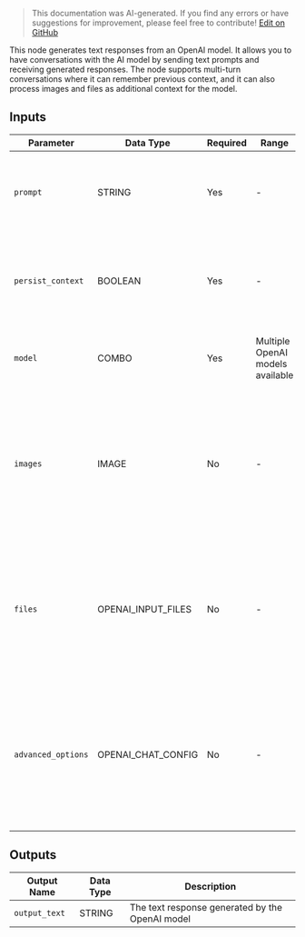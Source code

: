> This documentation was AI-generated. If you find any errors or have suggestions for improvement, please feel free to contribute! [Edit on GitHub](https://github.com/Comfy-Org/embedded-docs/blob/main/comfyui_embedded_docs/docs/OpenAIChatNode/en.md)

This node generates text responses from an OpenAI model. It allows you to have conversations with the AI model by sending text prompts and receiving generated responses. The node supports multi-turn conversations where it can remember previous context, and it can also process images and files as additional context for the model.

## Inputs

| Parameter | Data Type | Required | Range | Description |
|-----------|-----------|----------|-------|-------------|
| `prompt` | STRING | Yes | - | Text inputs to the model, used to generate a response (default: empty) |
| `persist_context` | BOOLEAN | Yes | - | Persist chat context between calls for multi-turn conversation (default: True) |
| `model` | COMBO | Yes | Multiple OpenAI models available | The OpenAI model to use for generating responses |
| `images` | IMAGE | No | - | Optional image(s) to use as context for the model. To include multiple images, you can use the Batch Images node (default: None) |
| `files` | OPENAI_INPUT_FILES | No | - | Optional file(s) to use as context for the model. Accepts inputs from the OpenAI Chat Input Files node (default: None) |
| `advanced_options` | OPENAI_CHAT_CONFIG | No | - | Optional configuration for the model. Accepts inputs from the OpenAI Chat Advanced Options node (default: None) |

## Outputs

| Output Name | Data Type | Description |
|-------------|-----------|-------------|
| `output_text` | STRING | The text response generated by the OpenAI model |
